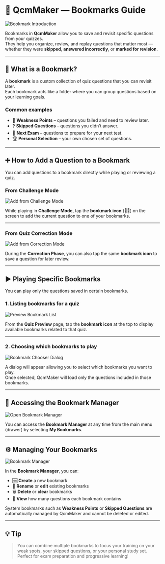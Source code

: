 # 📘 QcmMaker — Bookmarks Guide

![Bookmark Introduction](https://www.qcmmaker.com/documentations/bookmarks/resources/bookmark_teasing.jpg)

Bookmarks in **QcmMaker** allow you to save and revisit specific questions from your quizzes.  
They help you organize, review, and replay questions that matter most — whether they were **skipped**, **answered incorrectly**, or **marked for revision**.

---

## 🔖 What is a Bookmark?

A **bookmark** is a custom collection of quiz questions that you can revisit later.  
Each bookmark acts like a folder where you can group questions based on your learning goals.

### Common examples
- 🧠 **Weakness Points** – questions you failed and need to review later.  
- ❓ **Skipped Questions** – questions you didn’t answer.  
- 🧩 **Next Exam** – questions to prepare for your next test.  
- 🏆 **Personal Selection** – your own chosen set of questions.

---

## ➕ How to Add a Question to a Bookmark

You can add questions to a bookmark directly while playing or reviewing a quiz.

### From **Challenge Mode**

![Add from Challenge Mode](https://www.qcmmaker.com/documentations/bookmarks/resources/challenge_mode_correction_snap_bookmark.jpg)

While playing in **Challenge Mode**, tap the **bookmark icon** (🔖➕) on the screen to add the current question to one of your bookmarks.

---

### From **Quiz Correction Mode**

![Add from Correction Mode](https://www.qcmmaker.com/documentations/bookmarks/resources/exercise_correction_bookmark.jpg)

During the **Correction Phase**, you can also tap the same **bookmark icon** to save a question for later review.

---

## ▶️ Playing Specific Bookmarks

You can play only the questions saved in certain bookmarks.

### 1. Listing bookmarks for a quiz

![Preview Bookmark List](https://www.qcmmaker.com/documentations/bookmarks/resources/preview_bookmark.jpg)

From the **Quiz Preview** page, tap the **bookmark icon** at the top to display available bookmarks related to that quiz.

---

### 2. Choosing which bookmarks to play

![Bookmark Chooser Dialog](https://www.qcmmaker.com/documentations/bookmarks/resources/bookmark_chooser.jpg)

A dialog will appear allowing you to select which bookmarks you want to play.  
Once selected, QcmMaker will load only the questions included in those bookmarks.

---

## 🧭 Accessing the Bookmark Manager

![Open Bookmark Manager](https://www.qcmmaker.com/documentations/bookmarks/resources/menu_drawer_bookmark.jpg)

You can access the **Bookmark Manager** at any time from the main menu (drawer) by selecting **My Bookmarks**.

---

## ⚙️ Managing Your Bookmarks

![Bookmark Manager](https://www.qcmmaker.com/documentations/bookmarks/resources/bookmark_manager.jpg)

In the **Bookmark Manager**, you can:
- 🆕 **Create** a new bookmark  
- 📝 **Rename** or **edit** existing bookmarks  
- 🗑️ **Delete** or **clear** bookmarks  
- 🔁 **View** how many questions each bookmark contains  

System bookmarks such as **Weakness Points** or **Skipped Questions** are automatically managed by QcmMaker and cannot be deleted or edited.

---

## 💡 Tip

> You can combine multiple bookmarks to focus your training on your weak spots, your skipped questions, or your personal study set.  
> Perfect for exam preparation and progressive learning!

